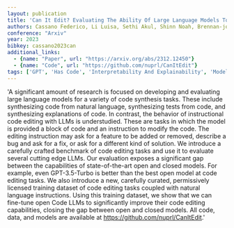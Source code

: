 ```yaml
---
layout: publication
title: 'Can It Edit? Evaluating The Ability Of Large Language Models To Follow Code Editing Instructions'
authors: Cassano Federico, Li Luisa, Sethi Akul, Shinn Noah, Brennan-jones Abby, Ginesin Jacob, Berman Edward, Chakhnashvili George, Lozhkov Anton, Anderson Carolyn Jane, Guha Arjun
conference: "Arxiv"
year: 2023
bibkey: cassano2023can
additional_links:
  - {name: "Paper", url: "https://arxiv.org/abs/2312.12450"}
  - {name: "Code", url: "https://github.com/nuprl/CanItEdit"}
tags: ['GPT', 'Has Code', 'Interpretability And Explainability', 'Model Architecture', 'Pretraining Methods', 'Reinforcement Learning', 'Training Techniques']
---
```

'A significant amount of research is focused on developing and evaluating large language models for a variety of code synthesis tasks. These include synthesizing code from natural language, synthesizing tests from code, and synthesizing explanations of code. In contrast, the behavior of instructional code editing with LLMs is understudied. These are tasks in which the model is provided a block of code and an instruction to modify the code. The editing instruction may ask for a feature to be added or removed, describe a bug and ask for a fix, or ask for a different kind of solution. We introduce a carefully crafted benchmark of code editing tasks and use it to evaluate several cutting edge LLMs. Our evaluation exposes a significant gap between the capabilities of state-of-the-art open and closed models. For example, even GPT-3.5-Turbo is better than the best open model at code editing tasks. We also introduce a new, carefully curated, permissively licensed training dataset of code editing tasks coupled with natural language instructions. Using this training dataset, we show that we can fine-tune open Code LLMs to significantly improve their code editing capabilities, closing the gap between open and closed models. All code, data, and models are available at https://github.com/nuprl/CanItEdit.'
